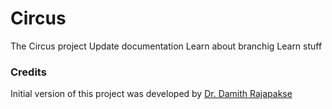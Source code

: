 # Circus

The Circus project
Update documentation
Learn about branchig
Learn stuff
### Credits

Initial version of this project was developed by [Dr. Damith Rajapakse](https://github.com/damithc)
